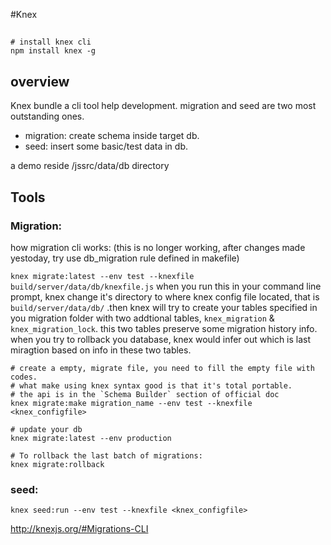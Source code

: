 #Knex

## 

    # install knex cli
    npm install knex -g


## overview
Knex bundle a cli tool help development. migration and seed are two most outstanding ones.
* migration: create schema inside target db.
* seed: insert some basic/test data in db.

a demo reside /jssrc/data/db directory



## Tools

### Migration:
how migration cli works: (this is no longer working, after changes made yestoday, try use db_migration rule defined in makefile)

`knex migrate:latest --env test --knexfile  build/server/data/db/knexfile.js`
when you run this in your command line prompt, knex change it's directory to where knex config
file located, that is `build/server/data/db/`
.then knex will try to create your tables specified in you migration folder with two addtional tables,
`knex_migration` & `knex_migration_lock`. this two tables preserve some migration history info. when you try
to rollback you database, knex  would infer out which is last miragtion based on info in these two tables.

    
    # create a empty, migrate file, you need to fill the empty file with codes.
    # what make using knex syntax good is that it's total portable.
    # the api is in the `Schema Builder` section of official doc
    knex migrate:make migration_name --env test --knexfile <knex_configfile>

    # update your db
    knex migrate:latest --env production

    # To rollback the last batch of migrations:
    knex migrate:rollback
    

### seed:

    knex seed:run --env test --knexfile <knex_configfile>
    
    
    
    

http://knexjs.org/#Migrations-CLI

